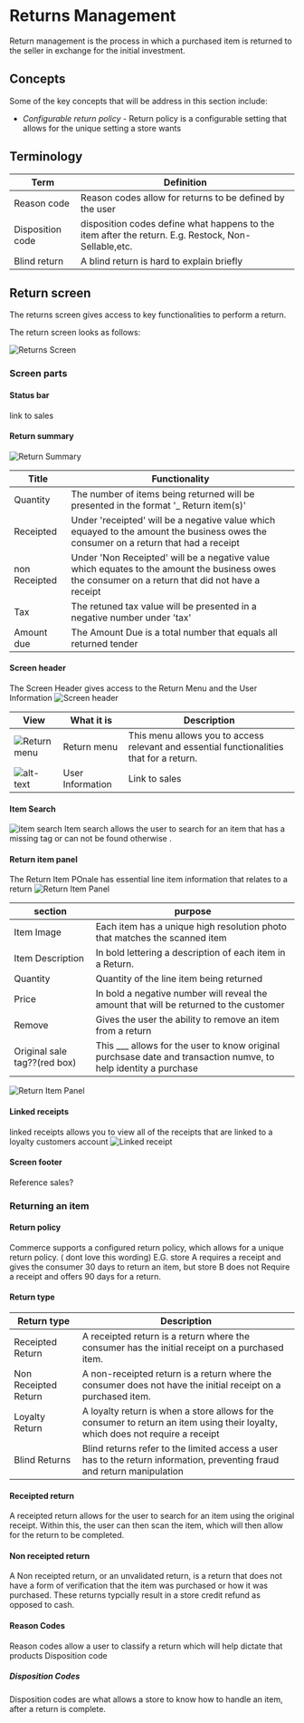 # Returns Management
Return management is the process in which a purchased item is returned to the seller in exchange for the initial investment.

## Concepts
Some of the key concepts that will be address in this section include:
- *Configurable return policy* - Return policy is a configurable setting that allows for the unique setting a store wants
 
## Terminology
| Term | Definition | 
|------|------------|
|Reason code|Reason codes allow for returns to be defined by the user|
| Disposition code| disposition codes define what happens to the item after the return. E.g. Restock, Non-Sellable,etc.|
|Blind return|A blind return is hard to explain briefly |

## Return screen 
The returns screen gives access to key functionalities to perform a return. 

The return screen looks as follows:

![Returns Screen](assets/return-screen.png)

### Screen parts 

#### Status bar 
 link to sales
#### Return summary
![Return Summary](assets/return-summary.png)

 |Title|Functionality|
 |---|-----|
 |Quantity| The number of items being returned will be presented in the format '_ Return item(s)'|
 |Receipted|Under 'receipted' will be a negative value which equayed to the amount the business owes the consumer on a return that had a receipt|
 |non Receipted|Under 'Non Receipted' will be a negative value which equates to the amount the business owes the consumer on a return that did not have a receipt|
 |Tax|The retuned tax value will be presented in a negative number under 'tax'|
 |Amount due|The Amount Due is a total number that equals all returned tender|
 

#### Screen header
The Screen Header gives access to the Return Menu and the User Information 
![Screen header](assets/Screen-header.png) 

|View |What it is|Description|
|---|----|-------|
|![Return menu](assets/return-menu.png)| Return menu|This menu allows you to access relevant and essential functionalities that for a return.|
|![alt-text](assets/user-icon.png) |User Information |Link to sales|

#### Item Search

![item search](assets/item-search.png)
Item search allows the user to search for an item that has a missing tag or can not be found otherwise .

#### Return item panel
The Return Item POnale has essential line item information that relates to a return
![Return Item Panel](assets/return-item-panel.png)


|section|purpose|
|---|-----|
|Item Image|Each item has a unique high resolution photo that matches the scanned item|
|Item Description|In bold lettering a description of each item in a Return.|
|Quantity|Quantity of the line item being returned|
|Price| In bold a negative number will reveal the amount that will be returned to the customer |
|Remove| Gives the user the ability to remove an item from a return|
|Original sale tag??(red box)|This ___ allows for the user to know original purchsase date and transaction numve, to help identity a purchase |
![Return Item Panel](assets/return-item-panel.png)

#### Linked receipts
linked receipts allows you to view all of the receipts that are linked to a loyalty customers account
![Linked receipt](assets/linked-receipt.png)

#### Screen footer 
Reference sales?


### Returning an item 

#### Return policy
 Commerce supports a configured return policy, which allows for a unique return policy. ( dont love this wording)
E.G. store A requires a receipt and gives the consumer 30 days to return an item, but store B does not Require a receipt and offers 90 days for a return. 

#### Return type 
|Return type|Description|
|---|-----|
|Receipted Return |A receipted return is a return where the consumer has the initial receipt on a purchased item. |
|Non Receipted Return |A non-receipted return is a return where the consumer does not have the initial receipt on a purchased item.|
|Loyalty Return| A loyalty return is when a store allows for the consumer to return an item using their loyalty, which does not require a receipt|
|Blind Returns| Blind returns refer to the limited access a user has to the return information, preventing fraud and return manipulation|

#### Receipted return
A receipted return allows for the user to search for an item using the original receipt. Within this, the user can then scan the item, which will then allow for the return to be completed. 

#### Non receipted return
 A Non receipted return, or an unvalidated return, is a return that does not have a form of verification that the item was purchased or how it was purchased. These returns typcially result in a store credit refund as opposed to cash.

#### Reason Codes
 Reason codes allow a user to classify a return which will help dictate that products Disposition code
##### Disposition Codes
Disposition codes are what allows a store to know how to handle an item, after a return is complete.



